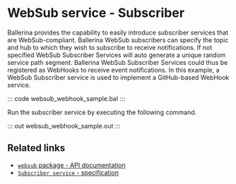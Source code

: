 # WebSub service - Subscriber

Ballerina provides the capability to easily introduce subscriber services that are WebSub-compliant. Ballerina WebSub subscribers can specify the topic and hub to which they wish to subscribe to receive notifications. If not specified WebSub Subscriber Services will auto generate a unique random service path segment. Ballerina WebSub Subscriber Services could thus be registered as WebHooks to receive event notifications. In this example, a WebSub Subscriber service is used to implement a GitHub-based WebHook service.

::: code websub_webhook_sample.bal :::

Run the subscriber service by executing the following command.

::: out websub_webhook_sample.out :::

## Related links
- [`websub` package - API documentation](https://lib.ballerina.io/ballerina/websub/latest/)
- [`Subscriber service` - specification](https://ballerina.io/spec/websub/#22-subscriber-service)
